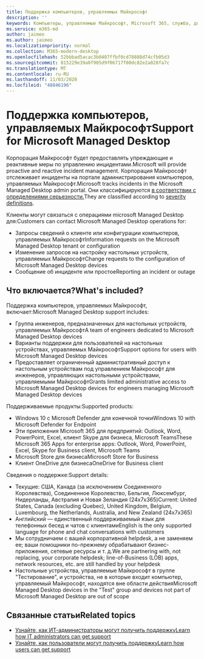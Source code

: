 ```yaml
---
title: Поддержка компьютеров, управляемых Майкрософт
description: ''
keywords: Компьютеры, управляемые Майкрософт, Microsoft 365, служба, документация
ms.service: m365-md
author: jaimeo
ms.author: jaimeo
ms.localizationpriority: normal
ms.collection: M365-modern-desktop
ms.openlocfilehash: 52bbbad5acac3b0407ffbf0cd78888d74cfb05d3
ms.sourcegitcommit: 815229e39a0f905d9f06717f00dc82e2a028fa7c
ms.translationtype: MT
ms.contentlocale: ru-RU
ms.lasthandoff: 11/03/2020
ms.locfileid: "48846196"
---
```

# <a name="support-for-microsoft-managed-desktop"></a><span data-ttu-id="18725-103">Поддержка компьютеров, управляемых Майкрософт</span><span class="sxs-lookup"><span data-stu-id="18725-103">Support for Microsoft Managed Desktop</span></span>

<span data-ttu-id="18725-104">Корпорация Майкрософт будет предоставлять упреждающие и реактивные меры по управлению инцидентами.</span><span class="sxs-lookup"><span data-stu-id="18725-104">Microsoft will provide proactive and reactive incident management.</span></span> <span data-ttu-id="18725-105">Корпорация Майкрософт отслеживает инциденты на портале администрирования компьютеров, управляемых Майкрософт.</span><span class="sxs-lookup"><span data-stu-id="18725-105">Microsoft tracks incidents in the Microsoft Managed Desktop admin portal.</span></span> <span data-ttu-id="18725-106">Они классифицируются [в соответствии с определениями серьезности.](../working-with-managed-desktop/admin-support.md#sev)</span><span class="sxs-lookup"><span data-stu-id="18725-106">They are classified according to [severity definitions](../working-with-managed-desktop/admin-support.md#sev).</span></span>

<span data-ttu-id="18725-107">Клиенты могут связаться с операциями microsoft Managed Desktop для:</span><span class="sxs-lookup"><span data-stu-id="18725-107">Customers can contact Microsoft Managed Desktop operations for:</span></span>
- <span data-ttu-id="18725-108">Запросы сведений о клиенте или конфигурации компьютеров, управляемых Майкрософт</span><span class="sxs-lookup"><span data-stu-id="18725-108">Information requests on the Microsoft Managed Desktop tenant or configuration</span></span>
- <span data-ttu-id="18725-109">Изменение запросов на настройку настольных устройств, управляемых Майкрософт</span><span class="sxs-lookup"><span data-stu-id="18725-109">Change requests to the configuration of Microsoft Managed Desktop devices</span></span>
- <span data-ttu-id="18725-110">Сообщение об инциденте или простое</span><span class="sxs-lookup"><span data-stu-id="18725-110">Reporting an incident or outage</span></span>

## <a name="whats-included"></a><span data-ttu-id="18725-111">Что включается?</span><span class="sxs-lookup"><span data-stu-id="18725-111">What's included?</span></span>

<span data-ttu-id="18725-112">Поддержка компьютеров, управляемых Майкрософт, включает:</span><span class="sxs-lookup"><span data-stu-id="18725-112">Microsoft Managed Desktop support includes:</span></span>

- <span data-ttu-id="18725-113">Группа инженеров, предназначенных для настольных устройств, управляемых Майкрософт</span><span class="sxs-lookup"><span data-stu-id="18725-113">A team of engineers dedicated to Microsoft Managed Desktop devices</span></span>
- <span data-ttu-id="18725-114">Варианты поддержки для пользователей на настольных устройствах, управляемых Майкрософт</span><span class="sxs-lookup"><span data-stu-id="18725-114">Support options for users with Microsoft Managed Desktop devices</span></span>
- <span data-ttu-id="18725-115">Предоставляет ограниченный административный доступ к настольным устройствам под управлением Майкрософт для инженеров, управляющих настольными устройствами, управляемыми Майкрософт</span><span class="sxs-lookup"><span data-stu-id="18725-115">Grants limited administrative access to Microsoft Managed Desktop devices for engineers managing Microsoft Managed Desktop devices</span></span> 

<span data-ttu-id="18725-116">Поддерживаемые продукты:</span><span class="sxs-lookup"><span data-stu-id="18725-116">Supported products:</span></span>

- <span data-ttu-id="18725-117">Windows 10 с Microsoft Defender для конечной точки</span><span class="sxs-lookup"><span data-stu-id="18725-117">Windows 10 with Microsoft Defender for Endpoint</span></span>
- <span data-ttu-id="18725-118">Эти приложения Microsoft 365 для предприятий: Outlook, Word, PowerPoint, Excel, клиент Skype для бизнеса, Microsoft Teams</span><span class="sxs-lookup"><span data-stu-id="18725-118">These Microsoft 365 Apps for enterprise apps: Outlook, Word, PowerPoint, Excel, Skype for Business client, Microsoft Teams</span></span> 
- <span data-ttu-id="18725-119">Microsoft Store для бизнеса</span><span class="sxs-lookup"><span data-stu-id="18725-119">Microsoft Store for Business</span></span> 
- <span data-ttu-id="18725-120">Клиент OneDrive для бизнеса</span><span class="sxs-lookup"><span data-stu-id="18725-120">OneDrive for Business client</span></span> 

<span data-ttu-id="18725-121">Сведения о поддержке:</span><span class="sxs-lookup"><span data-stu-id="18725-121">Support details:</span></span>

- <span data-ttu-id="18725-122">Текущие: США, Канада (за исключением Соединенного Королевства), Соединенное Королевство, Бельгия, Люксембург, Нидерланды, Австралия и Новая Зеландия (24x7x365)</span><span class="sxs-lookup"><span data-stu-id="18725-122">Current: United States, Canada (excluding Quebec), United Kingdom, Belgium, Luxembourg, the Netherlands, Australia, and New Zealand (24x7x365)</span></span> 
- <span data-ttu-id="18725-123">Английский — единственный поддерживаемый язык для телефонных бесед и чатов с клиентами</span><span class="sxs-lookup"><span data-stu-id="18725-123">English is the only supported language for phone and chat conversations with customers</span></span> 
- <span data-ttu-id="18725-124">Мы сотрудничаем с вашей корпоративной helpdesk, а не заменяем ее; ваши помощники по-прежнему обрабатывают бизнес-приложения, сетевые ресурсы и т. д.</span><span class="sxs-lookup"><span data-stu-id="18725-124">We are partnering with, not replacing, your corporate helpdesk; line-of-Business (LOB) apps, network resources, etc. are still handled by your helpdesk</span></span> 
- <span data-ttu-id="18725-125">Настольные устройства, управляемые Майкрософт в группе "Тестирование", и устройства, не в которые входит компьютер, управляемый Майкрософт, находятся вне области действия</span><span class="sxs-lookup"><span data-stu-id="18725-125">Microsoft Managed Desktop devices in the "Test" group and devices not part of Microsoft Managed Desktop are out of scope</span></span> 


## <a name="related-topics"></a><span data-ttu-id="18725-126">Связанные статьи</span><span class="sxs-lookup"><span data-stu-id="18725-126">Related topics</span></span>

- [<span data-ttu-id="18725-127">Узнайте, как ИТ-администраторы могут получить поддержку</span><span class="sxs-lookup"><span data-stu-id="18725-127">Learn how IT administrators can get support</span></span>](../working-with-managed-desktop/admin-support.md)
- [<span data-ttu-id="18725-128">Узнайте, как пользователи могут получить поддержку</span><span class="sxs-lookup"><span data-stu-id="18725-128">Learn how users can get support</span></span>](../working-with-managed-desktop/end-user-support.md)
